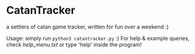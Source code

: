 # CatanTracker
a settlers of catan game tracker, written for fun over a weekend :)

Usage: simply run `python3 catantracker.py` :)
For help & example queries, check *help_menu.txt* or type 'help' inside the program!
